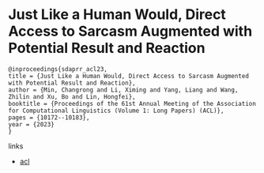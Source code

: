 # Just Like a Human Would, Direct Access to Sarcasm Augmented with Potential Result and Reaction

```
@inproceedings{sdaprr_acl23,
title = {Just Like a Human Would, Direct Access to Sarcasm Augmented with Potential Result and Reaction},
author = {Min, Changrong and Li, Ximing and Yang, Liang and Wang, Zhilin and Xu, Bo and Lin, Hongfei},
booktitle = {Proceedings of the 61st Annual Meeting of the Association for Computational Linguistics (Volume 1: Long Papers) (ACL)},
pages = {10172--10183},
year = {2023}
}
```

links
- [acl](https://aclanthology.org/2023.acl-long.566)
